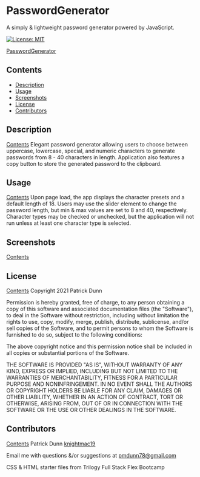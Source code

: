 # PasswordGenerator
A simply & lightweight password generator powered by JavaScript. 

[![License: MIT](https://img.shields.io/badge/License-MIT-yellow.svg)](https://opensource.org/licenses/MIT)

[PasswordGenerator](https://knightmac19.github.io/PasswordGenerator/)

## <a name="contents"></a>  Contents
- [Description](#description)
- [Usage](#usage)
- [Screenshots](#screenshots)
- [License](#license)
- [Contributors](#contributors)

## <a name="description"></a> Description 
[Contents](#contents)
Elegant password generator allowing users to choose between uppercase, lowercase, special, and numeric characters to generate passwords from 8 - 40 characters in length. Application also features a copy button to store the generated password to the clipboard.

## <a name="usage"></a> Usage
[Contents](#contents)
Upon page load, the app displays the character presets and a default length of 18. Users may use the slider element to change the password length, but min & max values are set to 8 and 40, respectively. Character types may be checked or unchecked, but the application will not run unless at least one character type is selected. 

## <a name="screenshots"></a> Screenshots
[Contents](#contents)


## <a name="license"></a> License
[Contents](#contents)
Copyright 2021 Patrick Dunn

Permission is hereby granted, free of charge, to any person obtaining a copy of this software and associated documentation files (the "Software"), to deal in the Software without restriction, including without limitation the rights to use, copy, modify, merge, publish, distribute, sublicense, and/or sell copies of the Software, and to permit persons to whom the Software is furnished to do so, subject to the following conditions:

The above copyright notice and this permission notice shall be included in all copies or substantial portions of the Software.

THE SOFTWARE IS PROVIDED "AS IS", WITHOUT WARRANTY OF ANY KIND, EXPRESS OR IMPLIED, INCLUDING BUT NOT LIMITED TO THE WARRANTIES OF MERCHANTABILITY, FITNESS FOR A PARTICULAR PURPOSE AND NONINFRINGEMENT. IN NO EVENT SHALL THE AUTHORS OR COPYRIGHT HOLDERS BE LIABLE FOR ANY CLAIM, DAMAGES OR OTHER LIABILITY, WHETHER IN AN ACTION OF CONTRACT, TORT OR OTHERWISE, ARISING FROM, OUT OF OR IN CONNECTION WITH THE SOFTWARE OR THE USE OR OTHER DEALINGS IN THE SOFTWARE.

## <a name="contributors"></a> Contributors
[Contents](#contents)
Patrick Dunn [knightmac19](https://github.com/knightmac19)

Email me with questions &/or suggestions at [pmdunn78@gmail.com](mailto:pmdunn78@gmail.com)

CSS & HTML starter files from Trilogy Full Stack Flex Bootcamp



